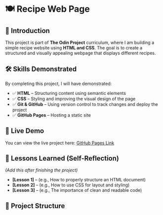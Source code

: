 # 🍽️ Recipe Web Page  

## 📌 Introduction  
This project is part of **The Odin Project** curriculum, where I am building a simple recipe website using **HTML and CSS**. The goal is to create a structured and visually appealing webpage that displays different recipes.  

## 🛠 Skills Demonstrated  
By completing this project, I will have demonstrated:  
- ✅ **HTML** – Structuring content using semantic elements  
- ✅ **CSS** – Styling and improving the visual design of the page  
- ✅ **Git & GitHub** – Using version control to track changes and deploy the project  
- ✅ **GitHub Pages** – Hosting a static site  

## 🚀 Live Demo  
You can view the live project here: [GitHub Pages Link](https:/odin-recipes.io)  

## 📖 Lessons Learned (Self-Reflection)  
_(Add this after finishing the project)_  
- **[Lesson 1]** – (e.g., How to properly structure an HTML document)  
- **[Lesson 2]** – (e.g., How to use CSS for layout and styling)  
- **[Lesson 3]** – (e.g., The importance of clean and readable code)  

## 📂 Project Structure  

